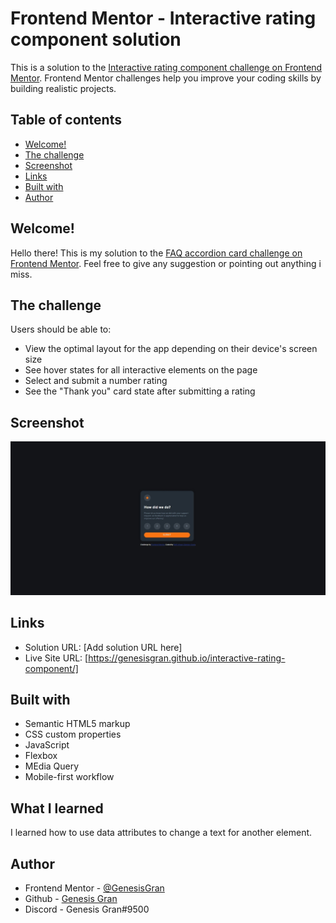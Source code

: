 # Frontend Mentor - Interactive rating component solution

This is a solution to the [Interactive rating component challenge on Frontend Mentor](https://www.frontendmentor.io/challenges/interactive-rating-component-koxpeBUmI). Frontend Mentor challenges help you improve your coding skills by building realistic projects.

## Table of contents

- [Welcome!](#welcome!)
- [The challenge](#the-challenge)
- [Screenshot](#screenshot)
- [Links](#links)
- [Built with](#built-with)
- [Author](#author)

## Welcome!

Hello there! This is my solution to the [FAQ accordion card challenge on Frontend Mentor](https://www.frontendmentor.io/challenges/faq-accordion-card-XlyjD0Oam). Feel free to give any suggestion or pointing out anything i miss.

## The challenge

Users should be able to:

- View the optimal layout for the app depending on their device's screen size
- See hover states for all interactive elements on the page
- Select and submit a number rating
- See the "Thank you" card state after submitting a rating

## Screenshot

![Web Preview](./images/web-preview.jpeg)

## Links

- Solution URL: [Add solution URL here]
- Live Site URL: [https://genesisgran.github.io/interactive-rating-component/]

## Built with

- Semantic HTML5 markup
- CSS custom properties
- JavaScript
- Flexbox
- MEdia Query
- Mobile-first workflow

## What I learned

I learned how to use data attributes to change a text for another element.

## Author

- Frontend Mentor - [@GenesisGran](https://www.frontendmentor.io/profile/GenesisGran)
- Github - [Genesis Gran](https://github.com/GenesisGran/)
- Discord - Genesis Gran#9500
